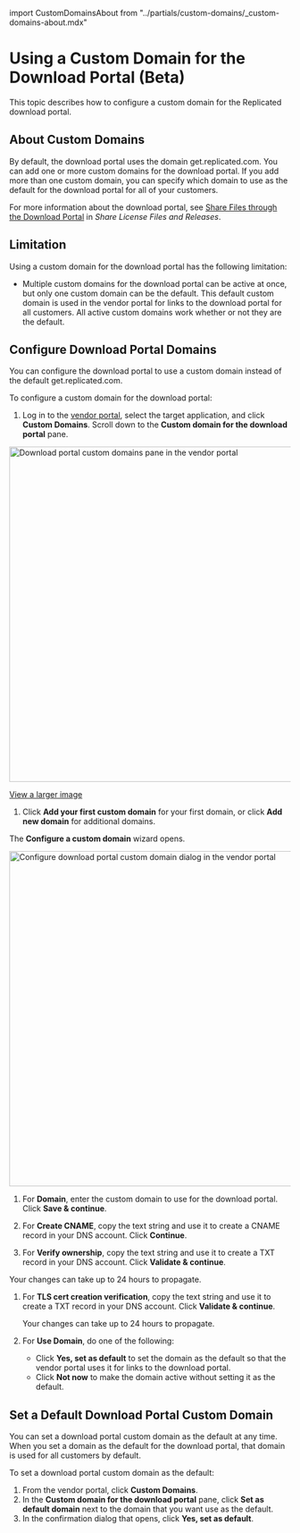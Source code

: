 import CustomDomainsAbout from "../partials/custom-domains/_custom-domains-about.mdx"

# Using a Custom Domain for the Download Portal (Beta)

This topic describes how to configure a custom domain for the Replicated download portal.

## About Custom Domains

<CustomDomainsAbout/>

By default, the download portal uses the domain get.replicated.com. You can add one or more custom domains for the download portal. If you add more than one custom domain, you can specify which domain to use as the default for the download portal for all of your customers.

For more information about the download portal, see [Share Files through the Download Portal](releases-sharing-license-install-script#download-portal) in _Share License Files and Releases_.

## Limitation

Using a custom domain for the download portal has the following limitation:

* Multiple custom domains for the download portal can be active at once, but only one custom domain can be the default. This default custom domain is used in the vendor portal for links to the download portal for all customers. All active custom domains work whether or not they are the default.

## Configure Download Portal Domains

You can configure the download portal to use a custom domain instead of the default get.replicated.com.

To configure a custom domain for the download portal:

1. Log in to the [vendor portal](https://vendor.replicated.com), select the target application, and click **Custom Domains**. Scroll down to the **Custom domain for the download portal** pane. 

  <img src="/images/custom-domains-download-portal.png" alt="Download portal custom domains pane in the vendor portal" width="600"/>

  [View a larger image](/images/custom-domains-download-portal.png)

1. Click **Add your first custom domain** for your first domain, or click **Add new domain** for additional domains.

  The **Configure a custom domain** wizard opens.

  <img src="/images/custom-domains-download-configure.png" alt="Configure download portal custom domain dialog in the vendor portal" width="600"/>

1. For **Domain**, enter the custom domain to use for the download portal. Click **Save & continue**.

1. For **Create CNAME**, copy the text string and use it to create a CNAME record in your DNS account. Click **Continue**.

1. For **Verify ownership**, copy the text string and use it to create a TXT record in your DNS account. Click **Validate & continue**.

  Your changes can take up to 24 hours to propagate.

1. For **TLS cert creation verification**, copy the text string and use it to create a TXT record in your DNS account. Click **Validate & continue**.

    Your changes can take up to 24 hours to propagate.

1. For **Use Domain**, do one of the following:

    - Click **Yes, set as default** to set the domain as the default so that the vendor portal uses it for links to the download portal.
    - Click **Not now** to make the domain active without setting it as the default.

## Set a Default Download Portal Custom Domain

You can set a download portal custom domain as the default at any time. When you set a domain as the default for the download portal, that domain is used for all customers by default.

To set a download portal custom domain as the default:

1. From the vendor portal, click **Custom Domains**.
1. In the **Custom domain for the download portal** pane, click **Set as default domain** next to the domain that you want use as the default. 
1. In the confirmation dialog that opens, click **Yes, set as default**.